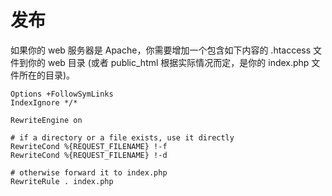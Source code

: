 # 发布

如果你的 web 服务器是 Apache，你需要增加一个包含如下内容的 .htaccess 文件到你的 web 目录 (或者 public_html 根据实际情况而定，是你的 index.php 文件所在的目录)。

```
Options +FollowSymLinks
IndexIgnore */*

RewriteEngine on

# if a directory or a file exists, use it directly
RewriteCond %{REQUEST_FILENAME} !-f
RewriteCond %{REQUEST_FILENAME} !-d

# otherwise forward it to index.php
RewriteRule . index.php
```